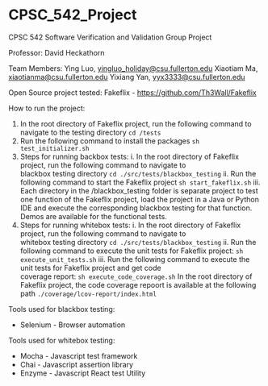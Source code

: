 # CPSC_542_Project

CPSC 542 Software Verification and Validation
Group Project

Professor: David Heckathorn

Team Members:
Ying Luo,    yingluo_holiday@csu.fullerton.edu
Xiaotiam Ma, xiaotianma@csu.fullerton.edu
Yixiang Yan, yyx3333@csu.fullerton.edu

Open Source project tested: 
Fakeflix - https://github.com/Th3Wall/Fakeflix

How to run the project:
1. In the root directory of Fakeflix project, run the following command to navigate to the testing 
   directory
   ```cd /tests```
1. Run the following command to install the packages
   ```sh test_initializer.sh```
3. Steps for running backbox tests:
   i.   In the root directory of Fakeflix project, run the following command to navigate to     
        blackbox testing directory
        ```cd ./src/tests/blackbox_testing```
   ii.  Run the following command to start the Fakeflix project
        ```sh start_fakeflix.sh```
   iii. Each directory in the /blackbox_testing folder is separate project to test one function
        of the Fakeflix project, load the project in a Java or Python IDE and execute the corresponding blackbox testing for that function. Demos are available for the functional tests.
3. Steps for running whitebox tests:
   i.   In the root directory of Fakeflix project, run the following command to navigate to   
        whitebox testing directory
        ```cd ./src/tests/blackbox_testing```
   ii.  Run the following command to execute the unit tests for Fakeflix project:
        ```sh execute_unit_tests.sh```
   iii. Run the following command to execute the unit tests for Fakeflix project and get code  
        coverage report:
        ```sh execute_code_coverage.sh```
        In the root directory of Fakeflix project, the code coverage repoort is available at the following path
        ```./coverage/lcov-report/index.html```

Tools used for blackbox testing:
* Selenium - Browser automation

Tools used for whitebox testing:
* Mocha  - Javascript test framework
* Chai   - Javascript assertion library
* Enzyme - Javascript React test Utility